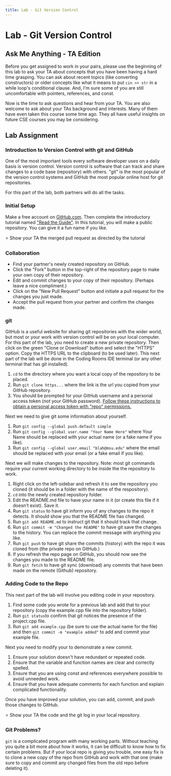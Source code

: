 ```yaml
---
title: Lab - Git Version Control
---
```


# Lab - Git Version Control

## Ask Me Anything - TA Edition

Before you get assigned to work in your pairs, please use the beginning of this lab to ask your TA about concepts that you have been having a hard time grasping. You can ask about recent topics (like converting constructors) or older concepts like what it means to put `cin >> str` in a while loop's conditional clause. And, I'm sure some of you are still uncomfortable with pointers, references, and const.

Now is the time to ask questions and hear from your TA. You are also welcome to ask about your TAs background and interests. Many of them have even taken this course some time ago. They all have useful insights on future CSE courses you may be considering.

## Lab Assignment

### Introduction to Version Control with git and GitHub
One of the most important tools every software developer uses on a daily basis is version control.
Version control is software that can track and share changes to a code base (repository) with others.
"git" is the most popular of the version control systems and GitHub the most popular online host for git repositories.  

For this part of the lab, both partners will do all the tasks.

### Initial Setup
Make a free account on <a href="https://github.com/">GitHub.com</a>. 
Then complete the introductory tutorial named  <a href="https://guides.github.com/activities/hello-world/">"Read the Guide"</a>.
In this tutorial, you will make a public repository. You can give it a fun name if you like.

⭐ Show your TA the merged pull request as directed by the tutorial

### Collaboration

* Find your partner's newly created repository on GitHub.
* Click the "Fork" button in the top-right of the repository page to make your own copy of their repository.
* Edit and commit changes to your copy of their repository. (Perhaps leave a nice compliment.) 
* Click on the "New Pull Request" button and initiate a pull request for the changes you just made.
* Accept the pull request from your partner and confirm the changes made.


### git
GitHub is a useful website for sharing git repositories with the wider world, but most or your work with version control will be on your local computer.
For this part of the lab, you need to create a new private repository.
Then click on the green "Clone or Download" button and select the "HTTPS" option. Copy the HTTPS URL to the clipboard (to be used later).
This next part of the lab will be done in the Coding Rooms IDE terminal (or any other terminal that has git installed).

1. `cd` to the directory where you want a local copy of the repository to be placed.
2. Run `git clone https...` where the link is the url you copied from your GitHub repository.
3. You should be prompted for your GitHub username and a personal access token (_not_ your GitHub password). [Follow these instructions to obtain a personal access token with "repo" permissions.](https://docs.github.com/en/authentication/keeping-your-account-and-data-secure/creating-a-personal-access-token)

Next we need to give git some information about yourself.

1. Run `git config --global push.default simple`
2. Run `git config --global user.name "Your Name Here"` where Your Name should be replaced with your actual name (or a fake name if you like).
3. Run `git config --global user.email "blah@msu.edu"` where the email should be replaced with your email (or a fake email if you like).

Next we will make changes to the repository. Note: most git commands require your current working directory to be inside the the repository to work.

1. Right click on the left-sidebar and refresh it to see the repository you cloned (it should be in a folder with the name of the respository).
2. `cd` into the newly created repository folder.
3. Edit the README.md file to have your name in it (or create this file if it doesn't exist). Save it.
4. Run `git status` to have git inform you of any changes to the repo it detects. It should show you that the README file has changed.
5. Run `git add README.md` to instruct git that it should track that change.
6. Run `git commit -m "Changed the README"` to have git save the changes to the history. You can replace the commit message with anything you like.
7. Run `git push` to have git share the commits (history) with the repo it was cloned from (the private repo on GitHub.)
8. If you refresh the repo page on GitHub, you should now see the changes you made to the README file.
8. Run `git fetch` to have git sync (download) any commits that have been made on the remote (Github) repository.


### Adding Code to the Repo
This next part of the lab will involve you editing code in your repository.

1. Find some code you wrote for a previous lab and add that to your repository (copy the example.cpp file into the repository folder).
2. Run `git status`to confirm that git notices the presence of the project.cpp file.
3. Run `git add example.cpp` (be sure to use the actual name for the file) and then `git commit -m "example added"` to add and commit your example file.

Next you need to modify your  to demonstrate a new commit.

1. Ensure your solution doesn't have redundant or repeated code.
2. Ensure that the variable and function names are clear and correctly spelled.
3. Ensure that you are using const and references everywhere possible to avoid unneeded work.
4. Ensure that you have adequate comments for each function and explain complicated functionality.

Once you have improved your solution, you can add, commit, and push those changes to GitHub. 

⭐ Show your TA the code and the git log in your local repository.

### Git Problems?
`git` is a complicated program with many working parts. 
Without teaching you quite a bit more about how it works, it can be difficult to know how to fix certain problems.
But if your local repo is giving you trouble, one easy fix is to clone a new copy of the repo from GitHub and work with that one (make sure to copy and commit any changed files from the old repo before deleting it).


<!--


<h3>The Problem</h3>
<p>
    We are going to work on making our own classes with private data members and special accessors.
    We are going to build a Circular Buffer class,
    a common data structure with well known accessors.
</p>

<h3>Some Background</h3>
<p>
    Our Circular Buffer will be a data structure that stores <code>long</code> values.
    A Circular Buffer is a fixed size FIFO (First In, First Out) data structure.
    It is essentially a line (a queue).
    First thing added (the READ position in the diagram) is the first thing read.
    The next thing added is at the WRITE position.
    It is the last thing added, the last thing read.
    The underlying data structure for this approach has a fixed size data structure.
    It can become empty, it can become full.
    It does not grow or shrink in size over the course of the run of the program.
</p>
<img src="https://i.stack.imgur.com/qmPQ6.png" alt="">
<p>
    Things you can do with your Circular Buffer:
</p>
<ul>
    <li>
        You can add to the Circular Buffer. An element is added at the write position.
        The write position is then advanced.
    </li>
    <li>
        You can remove an element. The element at the read position is removed.
        The read position is then advanced.
    </li>
    <li>You can test if it is full.</li>
    <li>You can test if it is empty.</li>
</ul>

<h3>Your Tasks</h3>
<p>We are going to make a <code>CircBuf</code> class with these characteristics and test it.</p>

<h4>The Class</h4>
<p>
    The <code>CircBuff</code> class will have an underlying data member of your choice called
    <code>buffer</code> (a vector, a deque) of fixed size.
    This is a private data member, which will represent the underlying data array.
    <code>buffer</code> is private, you cannot access it from a main program using the class.
    Overall, we have 5 underlying elements in the <code>CircBuf</code>. Their need will be shown below.
</p>
<ul>
    <li>size (the maximum size of the buffer)</li>
    <li>count (the number of active elements in the buffer)</li>
    <li>front (an index to the next element that will be read)</li>
    <li>back (an index to where the next element will be written)</li>
    <li>buffer (series of longs)</li>
</ul>

<h4>Interface, circbuf.h file</h4>
<ul>
    <li><code>CircBuf</code> constructor, one argument, the <b>fixed size</b> buffer of <code>long</code>.
        <ul>
            <li>takes a default of 10, thus allowing for a default constructor.</li>
        </ul>
    </li>
    <li>
        <code>long pop_front()</code> member function, no parameters
        <ul>
            <li>if <code>CircBuf</code> is not empty, returns the <code>long</code> indexed by front and then advances front by one.</li>
            <li>if the <code>CircBuf</code> is empty, throws a <code>runtime_error</code>, <em>see the notes below about this</em>.</li>
        </ul>
        <p>
            <img src="Red_star.svg" style="width:1cm">
            Show your TA your completed <code>pop_front</code> method.
        </p>
    </li>
    <li>
        <code>bool remove()</code> member function, no parameters
        <ul>
            <li>if <code>CircBuf</code> is not empty, advances front by one and returns true.</li>
            <li>if the <code>CircBuf</code> is empty, returns false.</li>
        </ul>
    </li>
    <li>
        <code>bool add(long)</code> member function, single long parameter
        <ul>
            <li>
                if <code>CircBuf</code> is not full, places the parameter in <code>buffer</code> at the index indicated by <code>back</code>,
                advances the <code>back</code> by one and returns true.
            </li>
            <li>if <code>CircBuf</code> is full, returns false.</li>
        </ul>
    </li>
    <li>
        <code>bool empty()</code> member function, no parameters
        <ul>
            <li>returns true if the <code>CircBuf</code> is empty, false otherwise.</li>
        </ul>
    </li>
    <li>
        <code>bool full()</code> member function, no parameters
        <ul>
            <li>returns true if the <code>CircBuf</code> is full, false otherwise.</li>
        </ul>
    </li>
    <li>
        <code>ostream& operator<<(ostream &out, const CircBuf &cb)</code> This is a <b>friend</b> function (not a member).
        It prints the underlying buffer array and other elements of the class. Example output:
        <pre>
DUMP Front:0, Back:4, Cnt:2
1, 2, 1, 2,
</pre>
    </li>
</ul>

<h4>Implementation, circbuf.cpp</h4>
<p>
    There are a number of ways to implement this data structure.
    The important thing to note is the circular nature of the buffer.
    The two indices: <code>front</code> (where elements are read from) and <code>back</code> (where elements are added).
    They can wrap around the buffer like we have done with clock arithmetic:
</p>
<ul>
    <li>
        if <code>back</code> goes past the last index of the data structure,
        it "wraps around" to the first index using the modulus operator (%) based on the fixed buffer size
    </li>
    <li>the same is true for <code>front</code></li>
    <li>in this way you can keep reusing the underlying buffer.</li>
</ul>
<img src="lab10/indicies.png">

<h3>Notes</h3>
<ul>
    <li><code>front == back</code> in two situations: full and empty. How to differentiate full from empty?</li>
<li>
    We talked about handling exceptions, but here is a reminder:
<ul>
    <li>you <code>#include&lt;stdexcept></code></li>
    <li>to use a particular error, you <code>using std::runtime_error;</code></li>
    <li>
        The C++ keyword is <code>throw</code>.
        When you throw an exception you are telling C++ and error occurred.
        That is, you have detected an error condition and are indicating the error to C++.
        You may or may not have a catcher on the other side to deal with the error,
        but that is not the focus today.
    </li>
    <li>
        If you try to access the front of an empty <code>CircBuf</code>, you should:
        <ul>
            <li><code>throw runtime_error("Accessing an empty Circular Buffer");</code></li>
        </ul>
    </li>
    <li>There are a couple of predefined errors in C++, one is a <code>runtime_error</code>. That is as good as any other for this case.</li>
    <li>
        When you <code>throw</code> the error,
        you are actually making an instance of the <code>runtime_error</code> class.
        The constructor can take a string argument which is stored in the error and can be used to help sort out the error.
    </li>
    <li>
        There is an example of a catch (how to deal with an error) in the "main.cpp" if you want to see how it works.
    </li>
</ul>
</li>
</ul>

<h3>Test</h3>
<p>
    Implement your class and get it to run with the provided <a href="lab10/main.cpp">main.cpp</a>.
    You output should look exactly like the following:
</p>
<pre>
Front:1
DUMP Front:1, Back:2, Cnt:1
1, 2, 0, 0,

Front:2
Empty?:true
DUMP Front:2, Back:2, Cnt:0
1, 2, 0, 0,

Add 4 elements
DUMP Front:2, Back:2, Cnt:4
29, 30, 27, 28,

Remove all elements
Elements removed:
27, 28, 29, 30,
DUMP Front:2, Back:2, Cnt:0
29, 30, 27, 28,

Fill er up
Full?: true
DUMP Front:2, Back:2, Cnt:4
4, 9, 0, 1,
Drain it
Empty?:true
Yo, cannot access an empty buffer. Real error msg follows
Accessing an empty Circular Buffer</pre>
<p>
    <img src="Red_star.svg" style="width:1cm">
    Show your TA when you complete this portion of the lab.
</p>

<h3>More Overloading</h3>
<ul>
    <li>
        <p>
            It might seem a little odd, but you could overload the <code>+</code> operator to place the next element
            in the buffer (a different way to do add). It would have to allow statements like the following.
        </p>
        <pre>
cb = cb + 5;
cb = 5 + cb;</pre>
        <p>
            In this case, the operator would make a new CircBuf,
            with the element added to the end.
            Thus this would be the addition of a CircBuf and a long.
        </p>
        <p>
            What to do for the fixed size of the newly made CircBuf?
            You could make the new buffer a straight copy of cb and throw an error
            if it exceeds the size. If not big enough, you could also make it one bigger.
            Which would be better?
        </p>
    </li>
    <li>
        <p>
            If you are <b>really</b> bored, you could create the addition of two CircBuf.
            It would take the two contents and combine them. Order here would be important
            (contents of the lhs first followed by the rhs).
        </p>
        <pre>
cb = cb + another_buff  # cb contents first, another_buf second
cb = another_buf + cb   # another_buf contents first, cb second</pre>
        <p>
            Again, what to do with the fixed size of the returned buffer?
            This is a tougher call. It seems likely that the combined buffers could be too big
            (bigger than either of the two argument CircBufs).
            Should we throw an error or make the new CircBuf big enough to hold the result?
            Interesting problem.
        </p>
    </li>
</ul>
<p>See, class design can be lots of fun!?</p>
<p>
    <img src="Red_star.svg" style="width:1cm">
    Show your TA when you complete the lab.
</p>


-->

